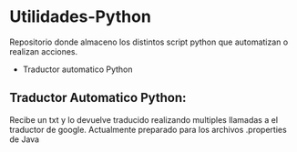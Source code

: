 # Utilidades-Python
Repositorio donde almaceno los distintos script python que automatizan o realizan acciones. 

- Traductor automatico Python



## Traductor Automatico Python:
Recibe un txt y lo devuelve traducido realizando multiples llamadas a el traductor de google. Actualmente preparado para los archivos .properties de Java
